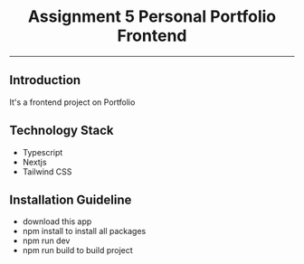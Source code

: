 <div align="center">
  <h1>Assignment 5 Personal Portfolio Frontend</h1>
</div>

---

## Introduction

It's a frontend project on Portfolio

## Technology Stack

- Typescript
- Nextjs
- Tailwind CSS

## Installation Guideline

- download this app
- npm install to install all packages
- npm run dev
- npm run build to build project

